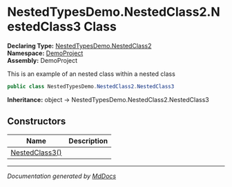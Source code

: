 ﻿<!--  
  <auto-generated>   
    The contents of this file were generated by a tool.  
    Changes to this file may be list if the file is regenerated  
  </auto-generated>   
-->

# NestedTypesDemo.NestedClass2.NestedClass3 Class

**Declaring Type:** [NestedTypesDemo.NestedClass2](../index.md)  
**Namespace:** [DemoProject](../../../index.md)  
**Assembly:** DemoProject

This is an example of an nested class within a nested class

```csharp
public class NestedTypesDemo.NestedClass2.NestedClass3
```

**Inheritance:** object → NestedTypesDemo.NestedClass2.NestedClass3

## Constructors

| Name                                    | Description |
| --------------------------------------- | ----------- |
| [NestedClass3()](constructors/index.md) |             |

___

*Documentation generated by [MdDocs](https://github.com/ap0llo/mddocs)*
